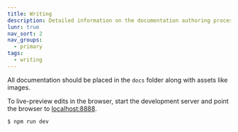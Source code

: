 ```yaml
---
title: Writing
description: Detailed information on the documentation authoring process.
lunr: true
nav_sort: 2
nav_groups:
  - primary
tags:
  - writing
---
```

All documentation should be placed in the `docs` folder along with assets like images.

To live-preview edits in the browser, start the development server and point the browser to [localhost:8888](http://localhost:8888/).

```shell
$ npm run dev
```
